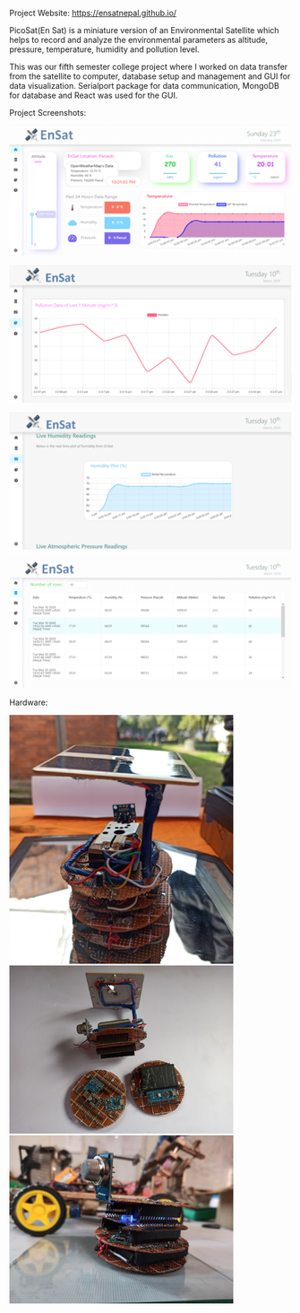 Project Website: https://ensatnepal.github.io/

PicoSat(En Sat) is a miniature version of an Environmental Satellite which helps to record and analyze the environmental parameters as altitude, pressure, temperature, humidity and pollution level.

This was our fifth semester college project where I worked on data transfer from the satellite to computer, database setup and management and GUI for data visualization. Serialport package for data communication, MongoDB for database and React was used for the GUI.

Project Screenshots:


![](Documentation/Screenshots/Dashboard.PNG)



![](Documentation/Screenshots/History.PNG)



![](Documentation/Screenshots/Live%20Plot.PNG)


![](Documentation/Screenshots/Table%20Data.PNG)


 
Hardware:

<img src="https://raw.githubusercontent.com/awanshrestha/picosat/master/Documentation/Hardware/Hardware%20(1).jpg" width="400">

<img src="https://raw.githubusercontent.com/awanshrestha/picosat/master/Documentation/Hardware/Hardware%20(2).jpg" width="400">

<img src="https://raw.githubusercontent.com/awanshrestha/picosat/master/Documentation/Hardware/Hardware%20(3).jpg" width="400">

